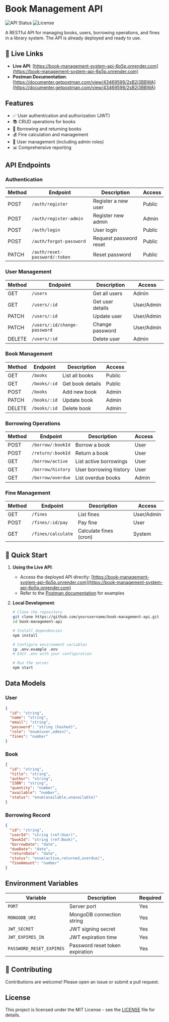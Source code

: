 # Book Management API

![API Status](https://img.shields.io/badge/status-live-brightgreen) 
![License](https://img.shields.io/badge/license-MIT-blue)

A RESTful API for managing books, users, borrowing operations, and fines in a library system. The API is already deployed and ready to use.

## 🔗 Live Links
- **Live API**: [https://book-management-system-api-6p5p.onrender.com](https://book-management-system-api-6p5p.onrender.com)
- **Postman Documentation**: [https://documenter.getpostman.com/view/43469598/2sB2j3BBWA](https://documenter.getpostman.com/view/43469598/2sB2j3BBWA)

## Features

- ✅ User authentication and authorization (JWT)
- 📚 CRUD operations for books
- 🔄 Borrowing and returning books
- 💰 Fine calculation and management
- 👥 User management (including admin roles)
- 📊 Comprehensive reporting

## API Endpoints

### Authentication
| Method | Endpoint | Description | Access |
|--------|----------|-------------|--------|
| POST   | `/auth/register` | Register a new user | Public |
| POST   | `/auth/register-admin` | Register new admin | Admin |
| POST   | `/auth/login` | User login | Public |
| POST   | `/auth/forgot-password` | Request password reset | Public |
| PATCH  | `/auth/reset-password/:token` | Reset password | Public |

### User Management
| Method | Endpoint | Description | Access |
|--------|----------|-------------|--------|
| GET    | `/users` | Get all users | Admin |
| GET    | `/users/:id` | Get user details | User/Admin |
| PATCH  | `/users/:id` | Update user | User/Admin |
| PATCH  | `/users/:id/change-password` | Change password | User/Admin |
| DELETE | `/users/:id` | Delete user | Admin |

### Book Management
| Method | Endpoint | Description | Access |
|--------|----------|-------------|--------|
| GET    | `/books` | List all books | Public |
| GET    | `/books/:id` | Get book details | Public |
| POST   | `/books` | Add new book | Admin |
| PATCH  | `/books/:id` | Update book | Admin |
| DELETE | `/books/:id` | Delete book | Admin |

### Borrowing Operations
| Method | Endpoint | Description | Access |
|--------|----------|-------------|--------|
| POST   | `/borrow/:bookId` | Borrow a book | User |
| POST   | `/return/:bookId` | Return a book | User |
| GET    | `/borrow/active` | List active borrowings | User |
| GET    | `/borrow/history` | User borrowing history | User |
| GET    | `/borrow/overdue` | List overdue books | Admin |

### Fine Management
| Method | Endpoint | Description | Access |
|--------|----------|-------------|--------|
| GET    | `/fines` | List fines | User/Admin |
| POST   | `/fines/:id/pay` | Pay fine | User |
| GET    | `/fines/calculate` | Calculate fines (cron) | System |

## 🚀 Quick Start

1. **Using the Live API**:
   - Access the deployed API directly: [https://book-management-system-api-6p5p.onrender.com](https://book-management-system-api-6p5p.onrender.com)
   - Refer to the [Postman documentation](https://documenter.getpostman.com/view/43469598/2sB2j3BBWA) for examples

2. **Local Development**:
   ```bash
   # Clone the repository
   git clone https://github.com/yourusername/book-management-api.git
   cd book-management-api

   # Install dependencies
   npm install

   # Configure environment variables
   cp .env.example .env
   # Edit .env with your configuration

   # Run the server
   npm start

   
## Data Models

### User
```json
{
  "id": "string",
  "name": "string",
  "email": "string",
  "password": "string (hashed)",
  "role": "enum(user,admin)",
  "fines": "number"
}
```

### Book
```json
{
  "id": "string",
  "title": "string",
  "author": "string",
  "ISBN": "string",
  "quantity": "number",
  "available": "number",
  "status": "enum(available,unavailable)"
}
```

### Borrowing Record
```json
{
  "id": "string",
  "userId": "string (ref:User)",
  "bookId": "string (ref:Book)",
  "borrowDate": "date",
  "dueDate": "date",
  "returnDate": "date",
  "status": "enum(active,returned,overdue)",
  "fineAmount": "number"
}
```

## Environment Variables

| Variable | Description | Required |
|----------|-------------|----------|
| `PORT` | Server port | Yes |
| `MONGODB_URI` | MongoDB connection string | Yes |
| `JWT_SECRET` | JWT signing secret | Yes |
| `JWT_EXPIRES_IN` | JWT expiration time | Yes |
| `PASSWORD_RESET_EXPIRES` | Password reset token expiration | Yes |

## 🤝 Contributing

Contributions are welcome! Please open an issue or submit a pull request.

## License

This project is licensed under the MIT License - see the [LICENSE](LICENSE) file for details.
```

